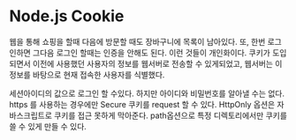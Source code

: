 # Node.js Cookie

웹을 통해 쇼핑을 할때 다음에 방문할 때도 장바구니에 목록이 남아있다. 또, 한번 로그인하면 그다음 로그인 할때는 인증을 안해도 된다. 이런 것들이 개인화이다.
쿠키가 도입되면서 이전에 사용했던 사용자의 정보를 웹서버로 전송할 수 있게되었고, 웹서버는 이정보를 바탕으로 현재 접속한 사용자를 식별했다.

세션아이디의 값으로 로그인 할 수있다. 하지만 아이디와 비밀번호를 알아낼 수는 없다.
https 를 사용하는 경우에만 Secure 쿠키를 request 할 수 있다.
HttpOnly 옵션은 자바스크립트로 쿠키를 접근 못하게 막아준다.
path옵션으로 특정 디렉토리에서만 쿠키를 쓸 수 있게 만들 수 있다.
    